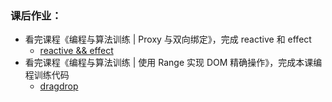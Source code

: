 ### 课后作业：

- 看完课程《编程与算法训练 | Proxy 与双向绑定》，完成 reactive 和 effect
  * [reactive && effect](./reativeCore.js)
- 看完课程《编程与算法训练 | 使用 Range 实现 DOM 精确操作》，完成本课编程训练代码
  * [dragdrop](./dragdrop.html)
